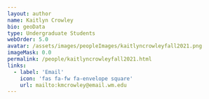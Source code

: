 ```yaml
---
layout: author
name: Kaitlyn Crowley
bio: geoData
type: Undergraduate Students
webOrder: 5.0
avatar: /assets/images/peopleImages/kaitlyncrowleyfall2021.png
imageMask: 0.0
permalink: /people/kaitlyncrowleyfall2021.html 
links:
  - label: 'Email'
    icon: 'fas fa-fw fa-envelope square'
    url: mailto:kmcrowley@email.wm.edu
---
```

